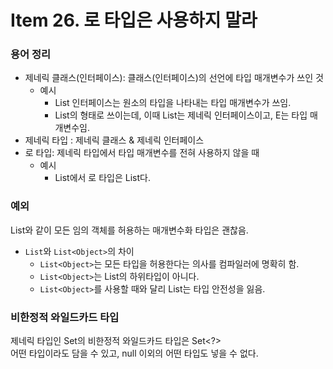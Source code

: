 # Item 26. 로 타입은 사용하지 말라

### 용어 정리
- 제네릭 클래스(인터페이스): 클래스(인터페이스)의 선언에 타입 매개변수가 쓰인 것
  - 예시
    - List 인터페이스는 원소의 타입을 나타내는 타입 매개변수가 쓰임.
    - List<E>의 형태로 쓰이는데, 이때 List는 제네릭 인터페이스이고, E는 타입 매개변수임.
- 제네릭 타입 : 제네릭 클래스 & 제네릭 인터페이스
- 로 타입: 제네릭 타입에서 타입 매개변수를 전혀 사용하지 않을 때
  - 예시
    - List<E>에서 로 타입은 List다.

### 예외
List<Object>와 같이 모든 임의 객체를 허용하는 매개변수화 타입은 괜찮음.
- ```List```와 ```List<Object>```의 차이
  - ```List<Object>```는 모든 타입을 허용한다는 의사를 컴파일러에 명확히 함.
  - ```List<Object>```는 List의 하위타입이 아니다.
  - ```List<Object>```를 사용할 때와 달리 List는 타입 안전성을 잃음.

### 비한정적 와일드카드 타입
제네릭 타입인 Set<E>의 비한정적 와일드카드 타입은 Set<?>  
어떤 타입이라도 담을 수 있고, null 이외의 어떤 타입도 넣을 수 없다.  
